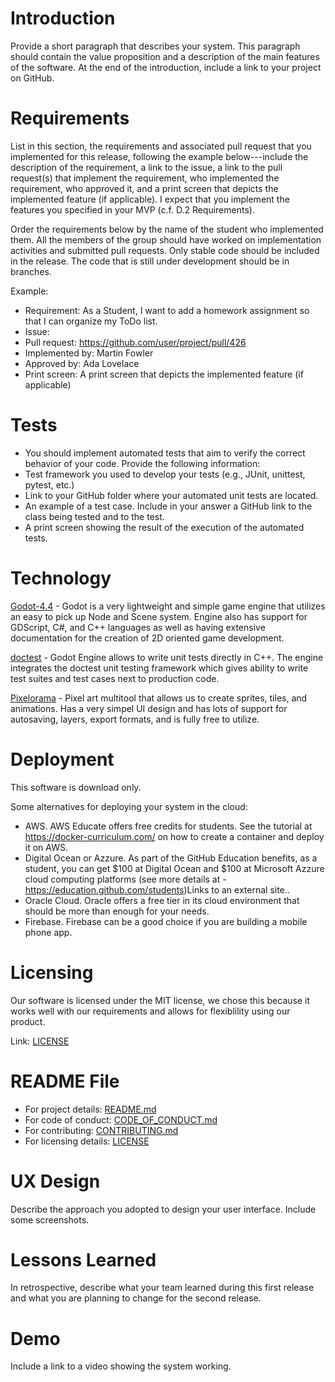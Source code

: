 # Introduction #
Provide a short paragraph that describes your system. This paragraph should contain the value proposition and a description of the main features of the software. At the end of the introduction, include a link to your project on GitHub.

# Requirements #
List in this section, the requirements and associated pull request that you implemented for this release, following the example below---include the description of the requirement, a link to the issue, a link to the pull request(s) that implement the requirement, who implemented the requirement, who approved it, and a print screen that depicts the implemented feature (if applicable). I expect that you implement the features you specified in your MVP (c.f. D.2 Requirements). 

Order the requirements below by the name of the student who implemented them. All the members of the group should have worked on implementation activities and submitted pull requests. Only stable code should be included in the release. The code that is still under development should be in branches.

Example:
- Requirement: As a Student, I want to add a homework assignment so that I can organize my ToDo list.
- Issue: <link to your GitHub issue>
- Pull request: https://github.com/user/project/pull/426
- Implemented by: Martin Fowler
- Approved by: Ada Lovelace
- Print screen: A print screen that depicts the implemented feature (if applicable)

# Tests #
- You should implement automated tests that aim to verify the correct behavior of your code. Provide the following information:
- Test framework you used to develop your tests (e.g., JUnit, unittest, pytest, etc.)
- Link to your GitHub folder where your automated unit tests are located.
- An example of a test case. Include in your answer a GitHub link to the class being tested and to the test.
- A print screen showing the result of the execution of the automated tests. 

# Technology #
[Godot-4.4](https://godotengine.org/) - Godot is a very lightweight and simple game engine that utilizes an easy to pick up Node and Scene system. Engine also has support for GDScript, C#, and C++ languages as well as having extensive documentation for the creation of 2D oriented game development.

[doctest](https://github.com/doctest/doctest) - Godot Engine allows to write unit tests directly in C++. The engine integrates the doctest unit testing framework which gives ability to write test suites and test cases next to production code.

[Pixelorama](https://orama-interactive.itch.io/pixelorama) - Pixel art multitool that allows us to create sprites, tiles, and animations. Has a very simpel UI design and has lots of support for autosaving, layers, export formats, and is fully free to utilize.



# Deployment #
This software is download only.

Some alternatives for deploying your system in the cloud:
- AWS. AWS Educate offers free credits for students. See the tutorial at https://docker-curriculum.com/ on how to create a container and deploy it on AWS.
- Digital Ocean or Azzure. As part of the GitHub Education benefits, as a student, you can get $100 at Digital Ocean and $100 at Microsoft Azzure cloud computing platforms (see more details at -https://education.github.com/students)Links to an external site..
- Oracle Cloud. Oracle offers a free tier in its cloud environment that should be more than enough for your needs.
- Firebase. Firebase can be a good choice if you are building a mobile phone app.

# Licensing #
Our software is licensed under the MIT license, we chose this because it works well with our requirements and allows for flexiblility using our product.

Link: [LICENSE](https://github.com/TJeffrey237/CS386Project/blob/1f0ebd6c482d134169931b3dded6944345594f44/LICENSE)

# README File #
- For project details: [README.md](https://github.com/TJeffrey237/CS386Project/blob/d2ba6edb93d8b26670a88d2699e833ab84171b57/README.md)
- For code of conduct: [CODE_OF_CONDUCT.md](https://github.com/TJeffrey237/CS386Project/blob/d2ba6edb93d8b26670a88d2699e833ab84171b57/CODE_OF_CONDUCT.md)
- For contributing: [CONTRIBUTING.md](https://github.com/TJeffrey237/CS386Project/blob/d2ba6edb93d8b26670a88d2699e833ab84171b57/CONTRIBUTING.md)
- For licensing details: [LICENSE](https://github.com/TJeffrey237/CS386Project/blob/1f0ebd6c482d134169931b3dded6944345594f44/LICENSE)

# UX Design #
Describe the approach you adopted to design your user interface. Include some screenshots.

# Lessons Learned #
In retrospective, describe what your team learned during this first release and what you are planning to change for the second release. 

# Demo #
Include a link to a video showing the system working.
